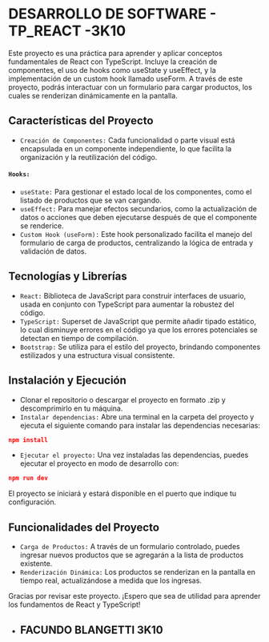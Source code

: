 # DESARROLLO DE SOFTWARE - TP_REACT -3K10

Este proyecto es una práctica para aprender y aplicar conceptos fundamentales de React con TypeScript. Incluye la creación de componentes, el uso de hooks como useState y useEffect, y la implementación de un custom hook llamado useForm. A través de este proyecto, podrás interactuar con un formulario para cargar productos, los cuales se renderizan dinámicamente en la pantalla.

## Características del Proyecto
* `Creación de Componentes:` Cada funcionalidad o parte visual está encapsulada en un componente independiente, lo que facilita la organización y la reutilización del código.
#### `Hooks:`
* `useState:` Para gestionar el estado local de los componentes, como el listado de productos que se van cargando.
* `useEffect:` Para manejar efectos secundarios, como la actualización de datos o acciones que deben ejecutarse después de que el componente se renderice.
* `Custom Hook (useForm):` Este hook personalizado facilita el manejo del formulario de carga de productos, centralizando la lógica de entrada y validación de datos.
## Tecnologías y Librerías
* `React:` Biblioteca de JavaScript para construir interfaces de usuario, usada en conjunto con TypeScript para aumentar la robustez del código.
* `TypeScript:` Superset de JavaScript que permite añadir tipado estático, lo cual disminuye errores en el código ya que los errores potenciales se detectan en tiempo de compilación.
* `Bootstrap:` Se utiliza para el estilo del proyecto, brindando componentes estilizados y una estructura visual consistente.
## Instalación y Ejecución
* Clonar el repositorio o descargar el proyecto en formato .zip y descomprimirlo en tu máquina.
* `Instalar dependencias:` Abre una terminal en la carpeta del proyecto y ejecuta el siguiente comando para instalar las dependencias necesarias:
```json
npm install
```
* `Ejecutar el proyecto:` Una vez instaladas las dependencias, puedes ejecutar el proyecto en modo de desarrollo con:
```json
npm run dev
```
El proyecto se iniciará y estará disponible  en el puerto que indique tu configuración.

## Funcionalidades del Proyecto
* `Carga de Productos:` A través de un formulario controlado, puedes ingresar nuevos productos que se agregarán a la lista de productos existente.
* `Renderización Dinámica:` Los productos se renderizan en la pantalla en tiempo real, actualizándose a medida que los ingresas.


Gracias por revisar este proyecto. ¡Espero que sea de utilidad para aprender los fundamentos de React y TypeScript! 

* ## FACUNDO BLANGETTI 3K10